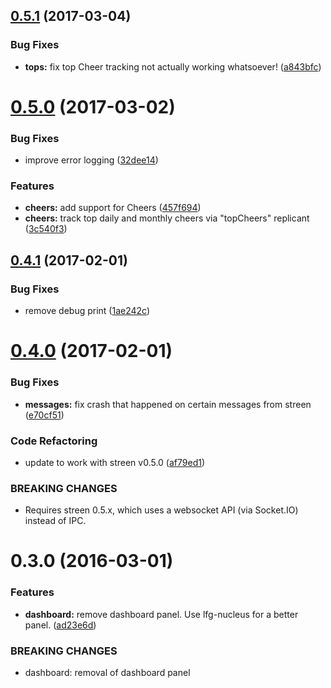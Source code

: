 <a name="0.5.1"></a>
## [0.5.1](https://github.com/SupportClass/lfg-siphon/compare/v0.5.0...v0.5.1) (2017-03-04)


### Bug Fixes

* **tops:** fix top Cheer tracking not actually working whatsoever! ([a843bfc](https://github.com/SupportClass/lfg-siphon/commit/a843bfc))



<a name="0.5.0"></a>
# [0.5.0](https://github.com/SupportClass/lfg-siphon/compare/v0.4.1...v0.5.0) (2017-03-02)


### Bug Fixes

* improve error logging ([32dee14](https://github.com/SupportClass/lfg-siphon/commit/32dee14))


### Features

* **cheers:** add support for Cheers ([457f694](https://github.com/SupportClass/lfg-siphon/commit/457f694))
* **cheers:** track top daily and monthly cheers via "topCheers" replicant ([3c540f3](https://github.com/SupportClass/lfg-siphon/commit/3c540f3))



<a name="0.4.1"></a>
## [0.4.1](https://github.com/SupportClass/lfg-siphon/compare/v0.4.0...v0.4.1) (2017-02-01)


### Bug Fixes

* remove debug print ([1ae242c](https://github.com/SupportClass/lfg-siphon/commit/1ae242c))



<a name="0.4.0"></a>
# [0.4.0](https://github.com/SupportClass/lfg-siphon/compare/v0.3.0...v0.4.0) (2017-02-01)


### Bug Fixes

* **messages:** fix crash that happened on certain messages from streen ([e70cf51](https://github.com/SupportClass/lfg-siphon/commit/e70cf51))


### Code Refactoring

* update to work with streen v0.5.0 ([af79ed1](https://github.com/SupportClass/lfg-siphon/commit/af79ed1))


### BREAKING CHANGES

* Requires streen 0.5.x, which uses a websocket API (via Socket.IO) instead of IPC.



<a name="0.3.0"></a>
# 0.3.0 (2016-03-01)


### Features

* **dashboard:** remove dashboard panel. Use lfg-nucleus for a better panel. ([ad23e6d](https://github.com/SupportClass/lfg-siphon/commit/ad23e6d))


### BREAKING CHANGES

* dashboard: removal of dashboard panel



